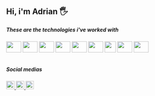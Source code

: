 ## Hi, i'm Adrian 🖐
##### These are the technologies i've worked with
<div style="display: inline_block">
  <img align="center" height="30" width="40" src="https://cdn.jsdelivr.net/gh/devicons/devicon/icons/html5/html5-original-wordmark.svg" />
  <img align="center" height="30" width="40" src="https://cdn.jsdelivr.net/gh/devicons/devicon/icons/css3/css3-original-wordmark.svg" />
  <img align="center" height="30" width="40" src="https://cdn.jsdelivr.net/gh/devicons/devicon/icons/javascript/javascript-original.svg" />
  <img align="center" height="30" width="40" src="https://cdn.jsdelivr.net/gh/devicons/devicon/icons/typescript/typescript-original.svg" />
  <img align="center" height="30" width="40" src="https://cdn.jsdelivr.net/gh/devicons/devicon/icons/react/react-original.svg" />
  <img align="center" height="30" width="40" src="https://cdn.jsdelivr.net/gh/devicons/devicon/icons/nodejs/nodejs-original.svg" />
  <img align="center" height="30" width="30" src="https://creazilla-store.fra1.digitaloceanspaces.com/icons/3256965/file-type-prisma-icon-md.png" />
  <img align="center" height="30" width="40" src="https://cdn.jsdelivr.net/gh/devicons/devicon/icons/docker/docker-plain.svg" />  
  <img align="center" height="30" width="40" src="https://cdn.jsdelivr.net/gh/devicons/devicon/icons/git/git-original.svg" />
</div>
<br>

##### Social medias
<div>
  <a href="instagram.com/adrianmdeiros/" >
    <img height="22px" src="https://img.shields.io/badge/Instagram-E4405F?style=for-the-badge&logo=instagram&logoColor=white" />
  </a>
  <a href="mailto:lima.adrian13@gmail.com" >
    <img height="22px" src="https://img.shields.io/badge/Gmail-E4405F?style=for-the-badge&logo=gmail&color=darkred&logoColor=white" />
  </a>
  <a href="https://twitter.com/adrianmdeiros" >
    <img height="22px" src="https://img.shields.io/badge/Twitter-E4405F?style=for-the-badge&logo=twitter&color=blue&logoColor=white" />
  </a>
<!--   <a href="https://www.linkedin.com/in/adrian-medeiros" >
    <img height="22px" src="https://img.shields.io/badge/Linkedin-E4405F?style=for-the-badge&logo=linkedin&color=darkblue&logoColor=white" />
  </a> -->
</div>

